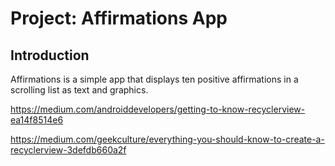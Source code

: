 Project: Affirmations App
==================================


Introduction
------------

Affirmations is a simple app that displays ten positive affirmations in a scrolling list as text and graphics.


https://medium.com/androiddevelopers/getting-to-know-recyclerview-ea14f8514e6

https://medium.com/geekculture/everything-you-should-know-to-create-a-recyclerview-3defdb660a2f
